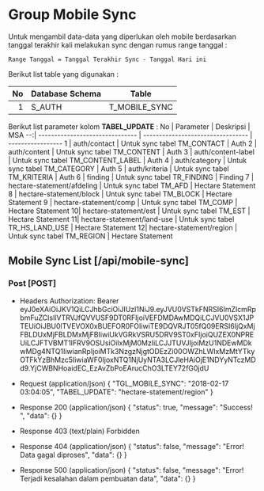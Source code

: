 # Group Mobile Sync

Untuk mengambil data-data yang diperlukan oleh mobile berdasarkan tanggal terakhir kali melakukan sync dengan rumus range tanggal :
```no-highlight
Range Tanggal = Tanggal Terakhir Sync - Tanggal Hari ini
```
Berikut list table yang digunakan :

No | Database Schema | Table
--:| ---- | -----------
 1 | S_AUTH  | T_MOBILE_SYNC

Berikut list parameter kolom **TABEL_UPDATE** :
No | Parameter 					     | Deskripsi 		 				 | MSA
--:| ------------------------------- | --------------------------------- | -----------------
 1 | auth/contact        		     | Untuk sync tabel TM_CONTACT       | Auth
 2 | auth/content        		     | Untuk sync tabel TM_CONTENT       | Auth
 3 | auth/content-label        		 | Untuk sync tabel TM_CONTENT_LABEL | Auth
 4 | auth/category        		     | Untuk sync tabel TM_CATEGORY      | Auth
 5 | auth/kriteria        		     | Untuk sync tabel TM_KRITERIA      | Auth
 6 | finding     				     | Untuk sync tabel TR_FINDING 		 | Finding
 7 | hectare-statement/afdeling      | Untuk sync tabel TM_AFD 			 | Hectare Statement
 8 | hectare-statement/block         | Untuk sync tabel TM_BLOCK 		 | Hectare Statement
 9 | hectare-statement/comp          | Untuk sync tabel TM_COMP 		 | Hectare Statement
 10| hectare-statement/est           | Untuk sync tabel TM_EST 			 | Hectare Statement
 11| hectare-statement/land-use 	 | Untuk sync tabel TR_HS_LAND_USE   | Hectare Statement
 12| hectare-statement/region  		 | Untuk sync tabel TM_REGION		 | Hectare Statement

## Mobile Sync List [/api/mobile-sync]

### Post [POST]

+ Headers
	Authorization: Bearer eyJ0eXAiOiJKV1QiLCJhbGciOiJIUzI1NiJ9.eyJVU0VSTkFNRSI6ImZlcmRpbmFuZCIsIlVTRVJfQVVUSF9DT0RFIjoiVEFDMDAwMDQiLCJVU0VSX1JPTEUiOiJBU0lTVEVOX0xBUEFOR0FOIiwiTE9DQVRJT05fQ09ERSI6IjQxMjFBLDUxMjFBLDMxMjFBIiwiUkVGRkVSRU5DRV9ST0xFIjoiQUZEX0NPREUiLCJFTVBMT1lFRV9OSUsiOiIxMjM0MzIiLCJJTUVJIjoiMzU1NDEwMDkwMDg4NTQ1IiwianRpIjoiMTk3NzgzNjgtODEzZi00OWZhLWIxMzMtYTkyOTFkYzBhMzc5IiwiaWF0IjoxNTQ1NjUyNTA3LCJleHAiOjE1NDYyNTczMDd9.YjCWBNHoaidEC_EzAvZbPoEArucChO3LTEY72fG0jdU

+ Request (application/json)
	{
		"TGL_MOBILE_SYNC": "2018-02-17 03:04:05",
		"TABEL_UPDATE": "hectare-statement/region"
	}

+ Response 200 (application/json)
	{
		"status": true,
		"message": "Success! ",
		"data": {}
	}
+ Response 403 (text/plain)
	Forbidden

+ Response 404 (application/json)
	{
		"status": false,
		"message": "Error! Data gagal diproses",
		"data": {}
	}

+ Response 500 (application/json)
	{
		"status": false,
		"message": "Error! Terjadi kesalahan dalam pembuatan data",
		"data": {}
	}